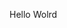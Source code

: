 Hello Wolrd























































































































































































































































































































































































































































































































































































































































































































































































































































































































































































































































































































































































































































































































































































































































































































































































































































































































































































































































































































































































































































































































































































































































































































































































































































































































































































































































































































